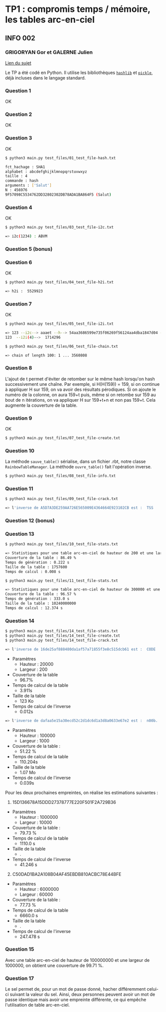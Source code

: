 # TP1 : compromis temps / mémoire, les tables arc-en-ciel

## INFO 002

### GRIGORYAN Gor et GALERNE Julien

[Lien du sujet](https://pierre-hyvernat.apps.math.cnrs.fr/data/Enseignement/2425/info002/tp1.html)

Le TP a été codé en Python.
Il utilise les bibliothèques [`hashlib`](https://docs.python.org/3/library/hashlib.html) et [`pickle`](https://docs.python.org/3/library/pickle.html), déjà incluses dans le langage standard.

### Question 1

OK

### Question 2

OK

### Question 3

OK

```sh
$ python3 main.py test_files/01_test_file-hash.txt

fct_hachage : SHA1
alphabet : abcdefghijklmnopqrstuvwxyz
taille : 4
commande : hash
arguments : ['Salut']
N : 456976
9F57098C5534762DD32802302DB78ADA1BA864F5 (Salut)
```

### Question 4

OK

```sh
$ python3 main.py test_files/03_test_file-i2c.txt

=> i2c(1234) : ABVM
```

### Question 5 (bonus)

### Question 6

OK

```sh
$ python3 main.py test_files/04_test_file-h2i.txt

=> h2i :  5529923
```

### Question 7

OK

```sh
$ python3 main.py test_files/05_test_file-i2i.txt

=> 123 --i2c--> aaaet --h--> 54aa3686599e735f06269f56124aa4dba1847d04 --h2i(4)--> 1714296
123  --i2i(4)-->  1714296
```

```sh
$ python3 main.py test_files/06_test_file-chain.txt

=> chain of length 100: 1 ... 3560808
```

### Question 8

L'ajout de t permet d'éviter de retomber sur le même hash lorsqu'on hash successivement une chaîne.
Par exemple, si H(H(159)) = 159, si on continue à appliquer H sur 159, on va avoir des résultats pérodiques. Si on ajoute le numéro de la colonne, on aura 159+t puis, même si on retombe sur 159 au bout de n itérations, on va appliquer H sur 159+t+n et non pas 159+t.
Cela augmente la couverture de la table.

### Question 9

OK

```sh
$ python3 main.py test_files/07_test_file-create.txt

```

### Question 10

La méthode `sauve_table()` sérialise, dans un fichier .rbt, notre classe `RainbowTableManager`.
La méthode `ouvre_table()` fait l'opération inverse.

```sh
$ python3 main.py test_files/08_test_file-info.txt
```

### Question 11

```sh
$ python3 main.py test_files/09_test_file-crack.txt

=> l'inverse de A5D7A3DE259AA726E565009E4364664E923102CB est :  TSS
```

### Question 12 (bonus)

### Question 13

```sh
$ python3 main.py test_files/10_test_file-stats.txt

=> Statistiques pour une table arc-en-ciel de hauteur de 200 et une largeur de 300 :
Couverture de la table : 86.49 %
Temps de génération : 0.222 s
Taille de la table : 1757600
Temps de calcul : 0.008 s
```

```sh
$ python3 main.py test_files/11_test_file-stats.txt

=> Statistiques pour une table arc-en-ciel de hauteur de 300000 et une largeur de 3000 :
Couverture de la table : 96.57 %
Temps de génération : 333.0 s
Taille de la table : 10240000000
Temps de calcul : 12.374 s
```

### Question 14

```sh
$ python3 main.py test_files/14_test_file-stats.txt
$ python3 main.py test_files/14_test_file-create.txt
$ python3 main.py test_files/14_test_file-crack.txt
```

```sh
=> l'inverse de 16de25af888480da1af57a71855f3e8c515dcb61 est :  CODE
```
- Paramètres
    - Hauteur : 20000 
    - Largeur : 200
- Couverture de la table
    - 96.7%
- Temps de calcul de la table
    - 3.911s
- Taille de la table 
    - 123 Ko
- Temps de calcul de l'inverse
    - 0.012s


```sh
=> l'inverse de dafaa5e15a30ecd52c2d1dc6d1a3d8a0633e67e2 est :  n00b.
```
- Paramètres
    - Hauteur : 100000
    - Largeur : 1000
- Couverture de la table :
    - 51.22 %
- Temps de calcul de la table
    - 110.204s
- Taille de la table 
    - 1.07 Mo
- Temps de calcul de l'inverse
    - 0.039s

Pour les deux prochaines empreintes, on réalise les estimations suivantes :
1. 15D136678A15DDD27378777E220F501F2A729B36
- Paramètres
    - Hauteur : 1000000
    - Largeur : 10000
- Couverture de la table :
    - 79.73 %
- Temps de calcul de la table
    - 1110.0 s
- Taille de la table 
    - .
- Temps de calcul de l'inverse
    - 41.246 s

2. C50DAD1BA2A108B04AF45EBDB810ACBC78E44BFE
- Paramètres
    - Hauteur : 6000000
    - Largeur : 60000
- Couverture de la table :
    - 77.73 %
- Temps de calcul de la table
    - 6660.0 s
- Taille de la table 
    - .
- Temps de calcul de l'inverse
    - 247.478 s

### Question 15
Avec une table arc-en-ciel de hauteur de 100000000 et une largeur de 1000000, on obtient une couverture de 99.71 %.

### Question 17

Le sel permet de, pour un mot de passe donné, hacher différemment celui-ci suivant la valeur du sel.
Ainsi, deux personnes peuvent avoir un mot de passe identique mais avoir une empreinte différente, ce qui empêche l'utilisation de table arc-en-ciel.
